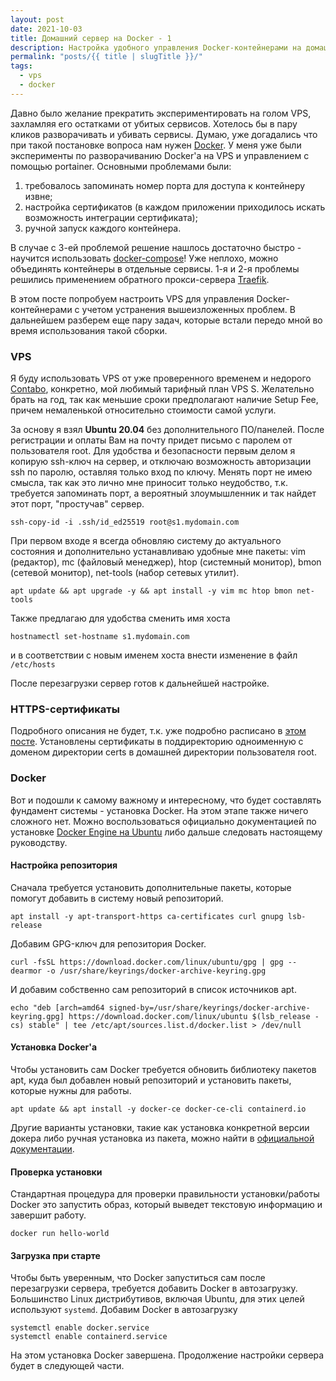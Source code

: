 ```yaml
---
layout: post
date: 2021-10-03
title: Домашний сервер на Docker - 1
description: Настройка удобного управления Docker-контейнерами на домашнем сервере. VPS, acme.sh
permalink: "posts/{{ title | slugTitle }}/"
tags:
  - vps
  - docker
---
```


Давно было желание прекратить экспериментировать на голом VPS, захламляя его остатками от убитых сервисов. Хотелось бы в пару кликов разворачивать и убивать сервисы. Думаю, уже догадались что при такой постановке вопроса нам нужен [Docker](https://www.docker.com/). У меня уже были эксперименты по разворачиванию Docker'а на VPS и управлением с помощью portainer. Основными проблемами были:

1. требовалось запоминать номер порта для доступа к контейнеру извне;
2. настройка сертификатов (в каждом приложении приходилось искать возможность интеграции сертификата);
3. ручной запуск каждого контейнера.

В случае с 3-ей проблемой решение нашлось достаточно быстро - научится использовать [docker-compose](https://docs.docker.com/compose/)! Уже неплохо, можно объединять контейнеры в отдельные сервисы. 1-я и 2-я проблемы решились применением обратного прокси-сервера [Traefik](https://traefik.io/).

В этом посте попробуем настроить VPS для управления Docker-контейнерами с учетом устранения вышеизложенных проблем. В дальнейшем разберем еще пару задач, которые встали передо мной во время использования такой сборки.

### VPS

Я буду использовать VPS от уже проверенного временем и недорого [Contabo](https://contabo.com), конкретно, мой любимый тарифный план VPS S. Желательно брать на год, так как меньшие сроки предполагают наличие Setup Fee, причем немаленькой относительно стоимости самой услуги.

За основу я взял **Ubuntu 20.04** без дополнительного ПО/панелей. После регистрации и оплаты Вам на почту придет письмо с паролем от пользователя root. Для удобства и безопасности первым делом я копирую ssh-ключ на сервер, и отключаю возможность авторизации ssh по паролю, оставляя только вход по ключу. Менять порт не имею смысла, так как это лично мне приносит только неудобство, т.к. требуется запоминать порт, а вероятный злоумышленник и так найдет этот порт, "простучав" сервер.

```shell
ssh-copy-id -i .ssh/id_ed25519 root@s1.mydomain.com
```

При первом входе я всегда обновляю систему до актуального состояния и дополнительно устанавливаю удобные мне пакеты: vim (редактор), mc (файловый менеджер), htop (системный монитор), bmon (сетевой монитор), net-tools (набор сетевых утилит).

```shell
apt update && apt upgrade -y && apt install -y vim mc htop bmon net-tools
```

Также предлагаю для удобства сменить имя хоста

```shell
hostnamectl set-hostname s1.mydomain.com
```

и в соответствии с новым именем хоста внести изменение в файл `/etc/hosts`

После перезагрузки сервер готов к дальнейшей настройке.

### HTTPS-сертификаты

Подробного описания не будет, т.к. уже подробно расписано в [этом посте](/posts/lets-encrypt-sertifikaty-s-nulya/). Установлены сертификаты в поддиректорию одноименную с доменом директории certs в домашней директории пользователя root.

### Docker

Вот и подошли к самому важному и интересному, что будет составлять фундамент системы - установка Docker. На этом этапе также ничего сложного нет. Можно воспользоваться официально документацией по установке [Docker Engine на Ubuntu](https://docs.docker.com/engine/install/ubuntu/) либо дальше следовать настоящему руководству.

#### Настройка репозитория

Сначала требуется установить дополнительные пакеты, которые помогут добавить в систему новый репозиторий.

```shell
apt install -y apt-transport-https ca-certificates curl gnupg lsb-release
```

Добавим GPG-ключ для репозитория Docker.

```shell
curl -fsSL https://download.docker.com/linux/ubuntu/gpg | gpg --dearmor -o /usr/share/keyrings/docker-archive-keyring.gpg
```

И добавим собственно сам репозиторий в список источников apt.

```shell
echo "deb [arch=amd64 signed-by=/usr/share/keyrings/docker-archive-keyring.gpg] https://download.docker.com/linux/ubuntu $(lsb_release -cs) stable" | tee /etc/apt/sources.list.d/docker.list > /dev/null
```

#### Установка Docker'а

Чтобы установить сам Docker требуется обновить библиотеку пакетов apt, куда был добавлен новый репозиторий и установить пакеты, которые нужны для работы.

```shell
apt update && apt install -y docker-ce docker-ce-cli containerd.io
```

Другие варианты установки, такие как установка конкретной версии докера либо ручная установка из пакета, можно найти в [официальной документации](https://docs.docker.com/engine/install/ubuntu/).

#### Проверка установки

Стандартная процедура для проверки правильности установки/работы Docker это запустить образ, который выведет текстовую информацию и завершит работу.

```shell
docker run hello-world
```

#### Загрузка при старте

Чтобы быть уверенным, что Docker запуститься сам после перезагрузки сервера, требуется добавить Docker в автозагрузку. Большинство Linux дистрибутивов, включая Ubuntu, для этих целей используют `systemd`. Добавим Docker в автозагрузку

```shell
systemctl enable docker.service
systemctl enable containerd.service
```

На этом установка Docker завершена. Продолжение настройки сервера будет в следующей части.